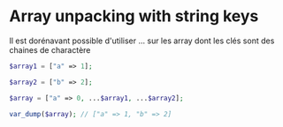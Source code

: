 # Array unpacking with string keys

Il est dorénavant possible d'utiliser ... sur les array dont les clés sont des chaines de charactère

```php
$array1 = ["a" => 1];

$array2 = ["b" => 2];

$array = ["a" => 0, ...$array1, ...$array2];

var_dump($array); // ["a" => 1, "b" => 2]
```
